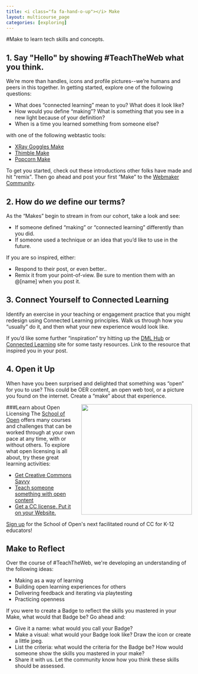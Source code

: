 ```yaml
---
title: <i class="fa fa-hand-o-up"></i> Make
layout: multicourse_page
categories: [exploring]
---
```


<script src="{{site.baseurl}}/js/make-api.js"></script>
<script src="{{site.baseurl}}/js/makeGallery.js"></script>

#Make to learn tech skills and concepts.

## 1. Say "Hello" by showing #TeachTheWeb what you think.

We’re more than handles, icons and profile pictures--we’re humans and peers in this together. In getting started, explore one of the following questions:

* What does “connected learning” mean to you? What does it look like?
* How would you define “making”? What is something that you see in a new light because of your definition?
* When is a time you learned something from someone else?

with one of the following webtastic tools:

* [XRay Goggles Make](https://goggles.webmaker.org?ref=training)
* [Thimble Make](https://thimble.webmaker.org?ref=training)
* [Popcorn Make](https://popcorn.webmaker.org?ref=training)

To get you started, check out these introductions other folks have made and hit "remix". Then go ahead and post your first “Make” to the [Webmaker Community](http://discourse.webmakerprototypes.org/). 

<div class="gallery">
<div class="make-gallery row"></div>
</div>
<script type="text/javascript">
			var gallery = new MakeGallery(
			{
				tagPrefix: "webmaker:exploring-makeprompt",
				limit: 3
			},
			".make-gallery",
			{
	    		apiURL: "https://makeapi.webmaker.org",
                hidden: ["tags"]
			});
</script>

## 2. How do *we* define our terms?

As the “Makes” begin to stream in from our cohort, take a look and see:

* If someone defined “making” or “connected learning” differently than you did. 
* If someone used a technique or an idea that you’d like to use in the future. 

If you are so inspired, either:

* Respond to their post, or even better.. 
* Remix it from your point-of-view. Be sure to mention them with an @[name] when you post it.

## 3. Connect Yourself to Connected Learning

Identify an exercise in your teaching or engagement practice that you might redesign using Connected Learning principles. Walk us through how you “usually” do it, and then what your new experience would look like. 

If you’d like some further “inspiration” try hitting up the [DML Hub](http://dmlhub.net/research) or [Connected Learning](http://connectedlearning.tv/) site for some tasty resources. Link to the resource that inspired you in your post.

## 4. Open it Up

When have you been surprised and delighted that something was “open” for you to use? This could be OER content, an open web tool, or a picture you found on the internet. Create a “make” about that experience.

<a href="http://schoolofopen.org" target="_blank"><img src="http://schoolofopen.p2pu.org/wp-content/themes/schoolofopen-theme/library/images/SOO-logo.png" width="300px" style="float:right;padding-left:10px;"></a> 
###Learn about Open Licensing
The <a href="http://schoolofopen.org" target="_blank">School of Open</a> offers many courses and challenges that can be worked through at your own pace at any time, with or without others. To explore what open licensing is all about, try these great learning activities:

* <a href="https://p2pu.org/en/groups/get-cc-savvy/">Get Creative Commons Savvy</a>
* <a href="https://p2pu.org/en/groups/teach-someone-something-with-open-content/">Teach someone something with open content</a>
* <a href="https://p2pu.org/en/courses/3/">Get a CC license. Put it on your Website.</a>

<a href="http://groups.google.com/group/school-of-open-announce">Sign up</a> for the School of Open's next facilitated round of CC for K-12 educators!</a>

## Make to Reflect

Over the course of #TeachTheWeb, we're developing an understanding of the following ideas:

- Making as a way of learning
- Building open learning experiences for others 
- Delivering feedback and iterating via playtesting
- Practicing openness 

If you were to create a Badge to reflect the skills you mastered in your Make, what would that Badge be? Go ahead and:

- Give it a name: what would you call your Badge?
- Make a visual: what would your Badge look like? Draw the icon or create a little jpeg. 
- List the criteria: what would the criteria for the Badge be? How would someone show the skills you mastered in your make?
- Share it with us. Let the community know how you think these skills should be assessed.

